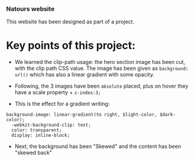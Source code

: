 ### Natours website

This website has been designed as part of a project.

# Key points of this project:

- We learned the clip-path usage: the hero section image has been cut, with the clip path
  CSS value. The image has been given as `background: url()` which has also a linear gradient with some
  opacity.
- Following, the 3 images have been `absolute` placed, plus on hover they have a scale property + `z-index:3;`

- This is the effect for a gradient writing:

```
background-image: linear-gradient(to right, $light-color, $dark-color);
  -webkit-background-clip: text;
  color: transparent;
  display: inline-block;
```

- Next, the background has been "Skewed" and the content has been "skewed back"
